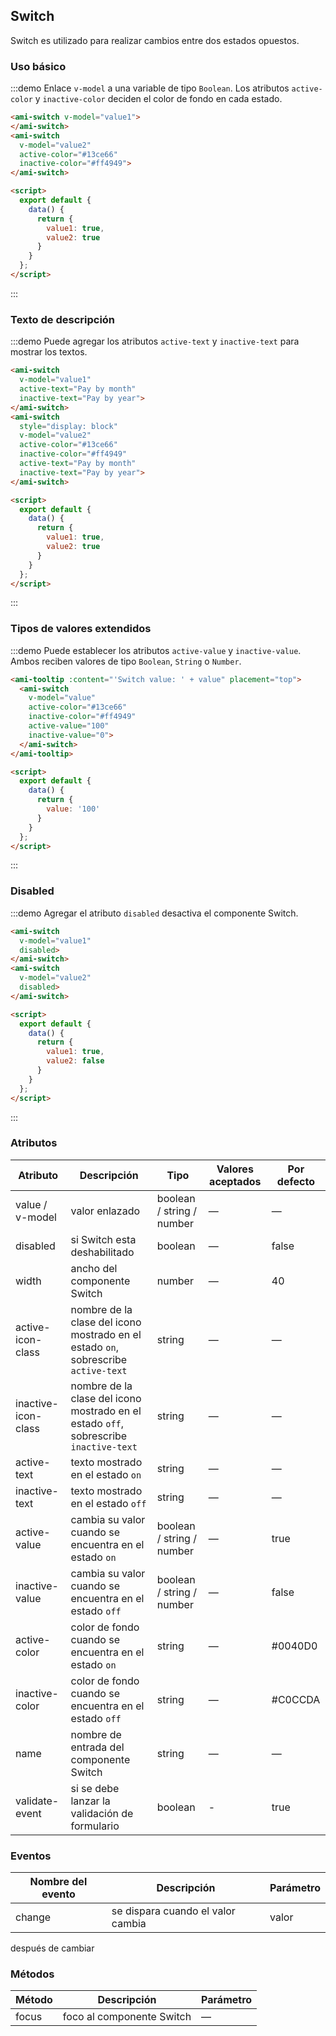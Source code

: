 ## Switch

Switch es utilizado para realizar cambios entre dos estados opuestos.

### Uso básico

:::demo Enlace `v-model` a una variable de tipo `Boolean`. Los atributos `active-color` y `inactive-color` deciden el color de fondo en cada estado.

```html
<ami-switch v-model="value1">
</ami-switch>
<ami-switch
  v-model="value2"
  active-color="#13ce66"
  inactive-color="#ff4949">
</ami-switch>

<script>
  export default {
    data() {
      return {
        value1: true,
        value2: true
      }
    }
  };
</script>
```
:::

### Texto de descripción
:::demo Puede agregar los atributos `active-text` y `inactive-text` para mostrar los textos.

```html
<ami-switch
  v-model="value1"
  active-text="Pay by month"
  inactive-text="Pay by year">
</ami-switch>
<ami-switch
  style="display: block"
  v-model="value2"
  active-color="#13ce66"
  inactive-color="#ff4949"
  active-text="Pay by month"
  inactive-text="Pay by year">
</ami-switch>

<script>
  export default {
    data() {
      return {
        value1: true,
        value2: true
      }
    }
  };
</script>
```
:::

### Tipos de valores extendidos

:::demo Puede establecer los atributos `active-value` y `inactive-value`. Ambos reciben valores de tipo `Boolean`, `String` o `Number`.

```html
<ami-tooltip :content="'Switch value: ' + value" placement="top">
  <ami-switch
    v-model="value"
    active-color="#13ce66"
    inactive-color="#ff4949"
    active-value="100"
    inactive-value="0">
  </ami-switch>
</ami-tooltip>

<script>
  export default {
    data() {
      return {
        value: '100'
      }
    }
  };
</script>
```

:::

### Disabled

:::demo Agregar el atributo `disabled` desactiva el componente Switch.

```html
<ami-switch
  v-model="value1"
  disabled>
</ami-switch>
<ami-switch
  v-model="value2"
  disabled>
</ami-switch>

<script>
  export default {
    data() {
      return {
        value1: true,
        value2: false
      }
    }
  };
</script>
```
:::

### Atributos

| Atributo            | Descripción                              | Tipo                      | Valores aceptados | Por defecto |
| ------------------- | ---------------------------------------- | ------------------------- | ----------------- | ----------- |
| value / v-model      | valor enlazado                           | boolean / string / number | —                 | —           |
| disabled            | si Switch esta deshabilitado             | boolean                   | —                 | false       |
| width               | ancho del componente Switch              | number                    | —                 | 40          |
| active-icon-class   | nombre de la clase del icono mostrado en el estado `on`, sobrescribe `active-text` | string                    | —                 | —           |
| inactive-icon-class | nombre de la clase del icono mostrado en el estado `off`, sobrescribe `inactive-text` | string                    | —                 | —           |
| active-text         | texto mostrado en el estado `on`         | string                    | —                 | —           |
| inactive-text       | texto mostrado en el estado `off`        | string                    | —                 | —           |
| active-value        | cambia su valor cuando se encuentra en el estado `on` | boolean / string / number | —                 | true        |
| inactive-value      | cambia su valor cuando se encuentra en el estado `off` | boolean / string / number | —                 | false       |
| active-color        | color de fondo cuando se encuentra en el estado `on` | string                    | —                 | #0040D0     |
| inactive-color      | color de fondo cuando se encuentra en el estado `off` | string                    | —                 | #C0CCDA     |
| name                | nombre de entrada del componente Switch  | string                    | —                 | —           |
| validate-event      | si se debe lanzar la validación de formulario | boolean              | -                 | true        |

### Eventos

| Nombre del evento | Descripción                       | Parámetro |
| ----------------- | --------------------------------- | --------- |
| change            | se dispara cuando el valor cambia | valor     |
después de cambiar

### Métodos
| Método | Descripción               | Parámetro |
| ------ | ------------------------- | --------- |
| focus  | foco al componente Switch | —         |
